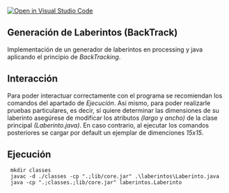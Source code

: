[![Open in Visual Studio Code](https://classroom.github.com/assets/open-in-vscode-c66648af7eb3fe8bc4f294546bfd86ef473780cde1dea487d3c4ff354943c9ae.svg)](https://classroom.github.com/online_ide?assignment_repo_id=10336045&assignment_repo_type=AssignmentRepo)
## Generación de Laberintos (BackTrack)

Implementación de un generador de laberintos en processing y java aplicando el principio de *BackTracking*.

## Interacción
Para poder interactuar correctamente con el programa se recomiendan los comandos del apartado de *Ejecución*.
Así mismo, para poder realizarle pruebas particulares, es decir, sí quiere determinar las dimensiones de su laberinto
asegúrese de modificar los atributos *(largo* y *ancho)* de la clase principal *(Laberinto.java)*. En caso contrario, al ejecutar los comandos posteriores se cargar por default un ejemplar de dimenciones *15x15*.
## Ejecución
``` 
 mkdir classes
 javac -d ./classes -cp ".;lib/core.jar" .\laberintos\Laberinto.java
 java -cp ".;classes.;lib/core.jar" laberintos.Laberinto
 ```

